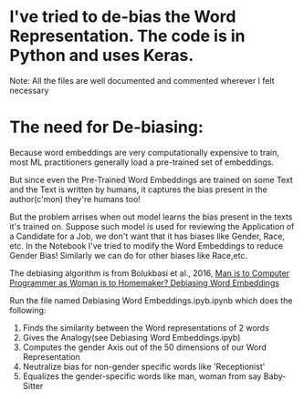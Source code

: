 # I've tried to de-bias the Word Representation. The code is in Python and uses Keras.
Note: All the files are well documented and commented wherever I felt necessary
# The need for De-biasing:
Because word embeddings are very computationally expensive to train, most ML practitioners generally load a pre-trained set of embeddings.

But since even the Pre-Trained Word Embeddings are trained on some Text and the Text is written by humans, it captures the bias present in the author(c'mon) they're humans too!

But the problem arrises when out model learns the bias present in the texts it's trained on. Suppose such model is used for reviewing the Application of a Candidate for a Job, we don't want that it has biases like Gender, Race, etc.
In the Notebook I've tried to modify the Word Embeddings to reduce Gender Bias! Similarly we can do for other biases like Race,etc.

The debiasing algorithm is from Bolukbasi et al., 2016, [Man is to Computer Programmer as Woman is to
Homemaker? Debiasing Word Embeddings](https://papers.nips.cc/paper/6228-man-is-to-computer-programmer-as-woman-is-to-homemaker-debiasing-word-embeddings.pdf)

Run the file named Debiasing Word Embeddings.ipyb.ipynb which does the following:
1. Finds the similarity between the Word representations of 2 words
2. Gives the Analogy(see Debiasing Word Embeddings.ipyb)
3. Computes the gender Axis out of the 50 dimensions of our Word Representation
4. Neutralize bias for non-gender specific words like 'Receptionist'
5. Equalizes the gender-specific words like man, woman from say Baby-Sitter

